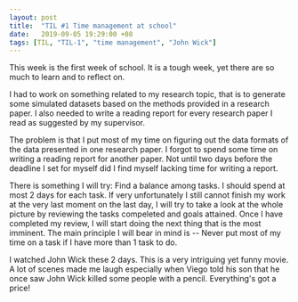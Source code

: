 ```yaml
---
layout: post
title:  "TIL #1 Time management at school"
date:   2019-09-05 19:29:00 +08
tags: [TIL, "TIL-1", "time management", "John Wick"]
---
```

This week is the first week of school. It is a tough week, yet there are so much to learn and to reflect on.

I had to work on something related to my research topic, that is to generate some simulated datasets based on the methods provided in a research paper. I also needed to write a reading report for every research paper I read as suggested by my supervisor.

The problem is that I put most of my time on figuring out the data formats of the data presented in one research paper. I forgot to spend some time on writing a reading report for another paper. Not until two days before the deadline I set for myself did I find myself lacking time for writing a report.

There is something I will try: Find a balance among tasks. I should spend at most 2 days for each task. If very unfortunately I still cannot finish my work at the very last moment on the last day, I will try to take a look at the whole picture by reviewing the tasks compeleted and goals attained. Once I have completed my review, I will start doing the next thing that is the most imminent. The main principle I will bear in mind is -- Never put most of my time on a task if I have more than 1 task to do.

I watched John Wick these 2 days. This is a very intriguing yet funny movie. A lot of scenes made me laugh especially when Viego told his son that he once saw John Wick killed some people with a pencil. Everything's got a price!

